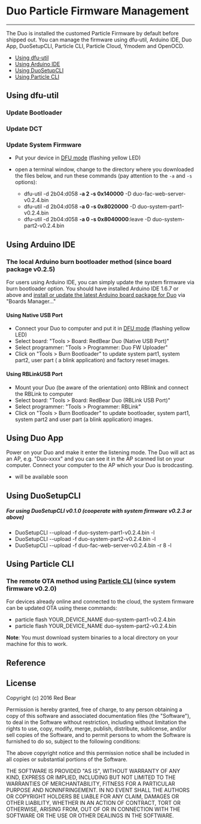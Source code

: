 # Duo Particle Firmware Management
---

The Duo is installed the customed Particle Firmware by default before shipped out. You can manage the firmware using dfu-util, Arduino IDE, Duo App, DuoSetupCLI, Particle CLI, Particle Cloud, Ymodem and OpenOCD.

* [Using dfu-util](#using-dfu-util)
* [Using Arduino IDE](#using-arduino-ide)
* [Using DuoSetupCLI](#using-duo-setup-cli)
* [Using Particle CLI](#using-particle-cli)


## <span id="using-dfu-util">Using dfu-util</span>


### Update Bootloader



### Update DCT



### Update System Firmware

- Put your device in [DFU mode](https://docs.particle.io/guide/getting-started/modes/photon/) (flashing yellow LED)
- open a terminal window, change to the directory where you downloaded the files below, and run these commands (pay attention to the `-a` and `-s` options):  

    - dfu-util -d 2b04:d058 **-a 2 -s 0x140000** -D duo-fac-web-server-v0.2.4.bin
    - dfu-util -d 2b04:d058 **-a 0 -s 0x8020000** -D duo-system-part1-v0.2.4.bin
    - dfu-util -d 2b04:d058 **-a 0 -s 0x8040000**:leave -D duo-system-part2-v0.2.4.bin


## <span id="using-arduino-ide">Using Arduino IDE</span>

### The local Arduino burn bootloader method (since board package  v0.2.5)

For users using Arduino IDE, you can simply update the system firmware via burn bootloader option. You should have installed Arduino IDE 1.6.7 or above and [install or update the latest Arduino board package for Duo](https://github.com/redbear/STM32-Arduino) via "Boards Manager..."

#### Using Native USB Port

- Connect your Duo to computer and put it in [DFU mode](https://docs.particle.io/guide/getting-started/modes/photon/) (flashing yellow LED)
- Select board: "Tools > Board: RedBear Duo (Native USB Port)"
- Select programmer:  "Tools > Programmer: Duo FW Uploader"
- Click on "Tools > Burn Bootloader" to update system part1, system part2, user part ( a blink application) and factory reset images.

#### Using RBLinkUSB Port

- Mount your Duo (be aware of the orientation) onto RBlink and connect the RBLink to computer
- Select board: "Tools > Board: RedBear Duo (RBLink USB Port)"
- Select programmer:  "Tools > Programmer: RBLink"
- Click on "Tools > Burn Bootloader" to update bootloader, system part1, system part2 and user part (a blink application) images.


## <span id="using-duo-app">Using Duo App</span>

Power on your Duo and make it enter the listening mode. The Duo will act as an AP, e.g. "Duo-xxxx" and you can see it in the AP scanned list on your computer. Connect your computer to the AP which your Duo is brodcasting.

- will be available soon


## <span id="using-duo-setup-cli">Using DuoSetupCLI</span>

##### For using DuoSetupCLI v0.1.0 (cooperate with system firmware v0.2.3 or above)

- DuoSetupCLI --upload -f duo-system-part1-v0.2.4.bin -l
- DuoSetupCLI --upload -f duo-system-part2-v0.2.4.bin -l
- DuoSetupCLI --upload -f duo-fac-web-server-v0.2.4.bin -r 8 -l


## <span id="using-particle-cli">Using Particle CLI</span>

### The remote OTA method using  [Particle CLI](https://docs.particle.io/guide/tools-and-features/cli/photon/) (since system firmware v0.2.0)

For devices already online and connected to the cloud, the system firmware can be updated OTA using these commands:   

- particle flash YOUR_DEVICE_NAME  duo-system-part1-v0.2.4.bin
- particle flash YOUR_DEVICE_NAME  duo-system-part2-v0.2.4.bin

**Note**: You must download system binaries to a local directory on your machine for this to work.
<br>


## Reference




## License

Copyright (c) 2016 Red Bear

Permission is hereby granted, free of charge, to any person obtaining a copy of this software and associated documentation files (the "Software"), to deal in the Software without restriction, including without limitation the rights to use, copy, modify, merge, publish, distribute, sublicense, and/or sell copies of the Software, and to permit persons to whom the Software is furnished to do so, subject to the following conditions:

The above copyright notice and this permission notice shall be included in all copies or substantial portions of the Software.

THE SOFTWARE IS PROVIDED "AS IS", WITHOUT WARRANTY OF ANY KIND, EXPRESS OR IMPLIED, INCLUDING BUT NOT LIMITED TO THE WARRANTIES OF MERCHANTABILITY, FITNESS FOR A PARTICULAR PURPOSE AND NONINFRINGEMENT. IN NO EVENT SHALL THE AUTHORS OR COPYRIGHT HOLDERS BE LIABLE FOR ANY CLAIM, DAMAGES OR OTHER LIABILITY, WHETHER IN AN ACTION OF CONTRACT, TORT OR OTHERWISE, ARISING FROM, OUT OF OR IN CONNECTION WITH THE SOFTWARE OR THE USE OR OTHER DEALINGS IN THE SOFTWARE.
